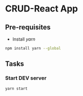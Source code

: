 # CRUD-React App

## Pre-requisites

* Install *yarn*

```bash
npm install yarn --global
```

## Tasks

### Start DEV server

```bash
yarn start
```
